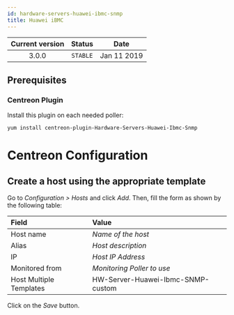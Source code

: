 ```yaml
---
id: hardware-servers-huawei-ibmc-snmp
title: Huawei iBMC
---
```


| Current version | Status | Date |
| :-: | :-: | :-: |
| 3.0.0 | `STABLE` | Jan 11 2019 |

## Prerequisites

### Centreon Plugin

Install this plugin on each needed poller:

``` shell
yum install centreon-plugin-Hardware-Servers-Huawei-Ibmc-Snmp
```

# Centreon Configuration

## Create a host using the appropriate template

Go to *Configuration \> Hosts* and click *Add*. Then, fill the form as shown by the following table:

| Field                   | Value                             |
| :---------------------- | :-------------------------------- |
| Host name               | *Name of the host*                |
| Alias                   | *Host description*                |
| IP                      | *Host IP Address*                 |
| Monitored from          | *Monitoring Poller to use*        |
| Host Multiple Templates | HW-Server-Huawei-Ibmc-SNMP-custom |

Click on the *Save* button.


